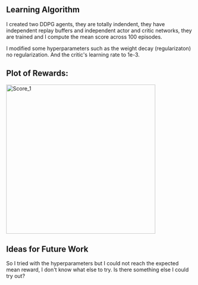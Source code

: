 
## Learning Algorithm
I created two DDPG agents, they are totally indendent, they have independent replay buffers and independent actor and critic networks, they are trained and I compute the mean score across 100 episodes.

I modified some hyperparameters such as the weight decay (regularizaton) no regularization. And the critic's learning rate to 1e-3.

## Plot of Rewards:
<img width="401" alt="Score_1" src="https://github.com/alejandro-armenta/Tennis/assets/81542828/fd1684fa-fc82-4bec-92ca-17ed9cf71c0e">

## Ideas for Future Work

So I tried with the hyperparameters but I could not reach the expected mean reward, I don't know what else to try. Is there something else I could try out?
